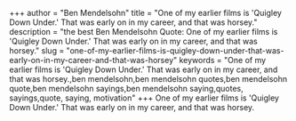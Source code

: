 +++
author = "Ben Mendelsohn"
title = "One of my earlier films is 'Quigley Down Under.' That was early on in my career, and that was horsey."
description = "the best Ben Mendelsohn Quote: One of my earlier films is 'Quigley Down Under.' That was early on in my career, and that was horsey."
slug = "one-of-my-earlier-films-is-quigley-down-under-that-was-early-on-in-my-career-and-that-was-horsey"
keywords = "One of my earlier films is 'Quigley Down Under.' That was early on in my career, and that was horsey.,ben mendelsohn,ben mendelsohn quotes,ben mendelsohn quote,ben mendelsohn sayings,ben mendelsohn saying,quotes, sayings,quote, saying, motivation"
+++
One of my earlier films is 'Quigley Down Under.' That was early on in my career, and that was horsey.
